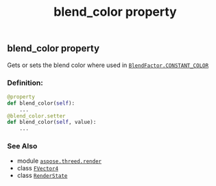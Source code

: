 ﻿---
title: blend_color property
second_title: Aspose.3D for Python via .NET API References
description: 
type: docs
weight: 50
url: /python-net/aspose.threed.render/renderstate/blend_color/
is_root: false
---

## blend_color property


Gets or sets the blend color where used in [`BlendFactor.CONSTANT_COLOR`](/3d/python-net/aspose.threed.render/blendfactor#CONSTANT_COLOR)
### Definition:
```python
@property
def blend_color(self):
    ...
@blend_color.setter
def blend_color(self, value):
    ...
```

### See Also
* module [`aspose.threed.render`](../../)
* class [`FVector4`](/3d/python-net/aspose.threed.utilities/fvector4)
* class [`RenderState`](/3d/python-net/aspose.threed.render/renderstate)
